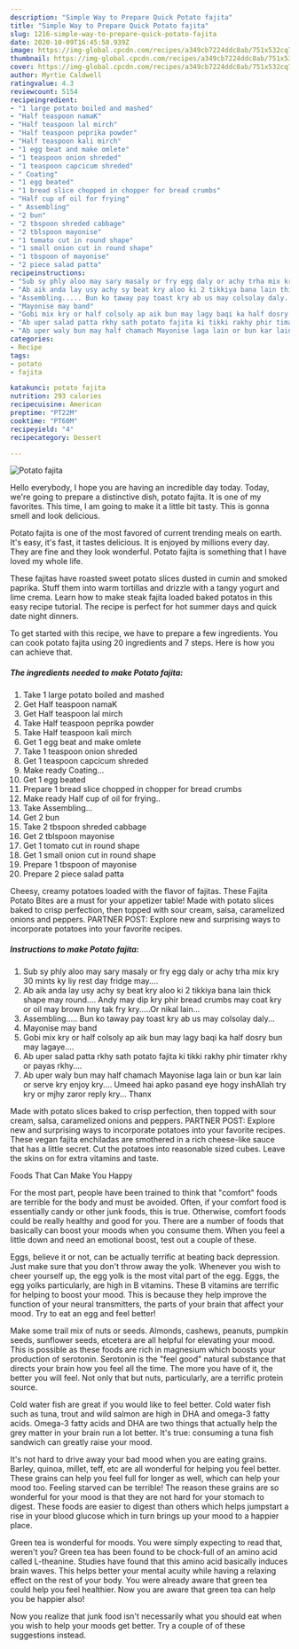 ```yaml
---
description: "Simple Way to Prepare Quick Potato fajita"
title: "Simple Way to Prepare Quick Potato fajita"
slug: 1216-simple-way-to-prepare-quick-potato-fajita
date: 2020-10-09T16:45:58.939Z
image: https://img-global.cpcdn.com/recipes/a349cb7224ddc8ab/751x532cq70/potato-fajita-recipe-main-photo.jpg
thumbnail: https://img-global.cpcdn.com/recipes/a349cb7224ddc8ab/751x532cq70/potato-fajita-recipe-main-photo.jpg
cover: https://img-global.cpcdn.com/recipes/a349cb7224ddc8ab/751x532cq70/potato-fajita-recipe-main-photo.jpg
author: Myrtie Caldwell
ratingvalue: 4.3
reviewcount: 5154
recipeingredient:
- "1 large potato boiled and mashed"
- "Half teaspoon namaK"
- "Half teaspoon lal mirch"
- "Half teaspoon peprika powder"
- "Half teaspoon kali mirch"
- "1 egg beat and make omlete"
- "1 teaspoon onion shreded"
- "1 teaspoon capcicum shreded"
- " Coating"
- "1 egg beated"
- "1 bread slice chopped in chopper for bread crumbs"
- "Half cup of oil for frying"
- " Assembling"
- "2 bun"
- "2 tbspoon shreded cabbage"
- "2 tblspoon mayonise"
- "1 tomato cut in round shape"
- "1 small onion cut in round shape"
- "1 tbspoon of mayonise"
- "2 piece salad patta"
recipeinstructions:
- "Sub sy phly aloo may sary masaly or fry egg daly or achy trha mix kry 30 mints ky liy rest day fridge may...."
- "Ab aik anda lay usy achy sy beat kry aloo ki 2 tikkiya bana lain thick shape may round.... Andy may dip kry phir bread crumbs may coat kry or oil may brown hny tak fry kry.....Or nikal lain..."
- "Assembling..... Bun ko taway pay toast kry ab us may colsolay daly..."
- "Mayonise may band"
- "Gobi mix kry or half colsoly ap aik bun may lagy baqi ka half dosry bun may lagaye...."
- "Ab uper salad patta rkhy sath potato fajita ki tikki rakhy phir timater rkhy or payas rkhy...."
- "Ab uper waly bun may half chamach Mayonise laga lain or bun kar lain or serve kry enjoy kry.... Umeed hai apko pasand eye hogy inshAllah try kry or mjhy zaror reply kry... Thanx"
categories:
- Recipe
tags:
- potato
- fajita

katakunci: potato fajita 
nutrition: 293 calories
recipecuisine: American
preptime: "PT22M"
cooktime: "PT60M"
recipeyield: "4"
recipecategory: Dessert

---
```



![Potato fajita](https://img-global.cpcdn.com/recipes/a349cb7224ddc8ab/751x532cq70/potato-fajita-recipe-main-photo.jpg)

Hello everybody, I hope you are having an incredible day today. Today, we're going to prepare a distinctive dish, potato fajita. It is one of my favorites. This time, I am going to make it a little bit tasty. This is gonna smell and look delicious.

Potato fajita is one of the most favored of current trending meals on earth. It's easy, it's fast, it tastes delicious. It is enjoyed by millions every day. They are fine and they look wonderful. Potato fajita is something that I have loved my whole life.

These fajitas have roasted sweet potato slices dusted in cumin and smoked paprika. Stuff them into warm tortillas and drizzle with a tangy yogurt and lime crema. Learn how to make steak fajita loaded baked potatos in this easy recipe tutorial. The recipe is perfect for hot summer days and quick date night dinners.


To get started with this recipe, we have to prepare a few ingredients. You can cook potato fajita using 20 ingredients and 7 steps. Here is how you can achieve that.

<!--inarticleads1-->

##### The ingredients needed to make Potato fajita:

1. Take 1 large potato boiled and mashed
1. Get Half teaspoon namaK
1. Get Half teaspoon lal mirch
1. Take Half teaspoon peprika powder
1. Take Half teaspoon kali mirch
1. Get 1 egg beat and make omlete
1. Take 1 teaspoon onion shreded
1. Get 1 teaspoon capcicum shreded
1. Make ready  Coating...
1. Get 1 egg beated
1. Prepare 1 bread slice chopped in chopper for bread crumbs
1. Make ready Half cup of oil for frying..
1. Take  Assembling...
1. Get 2 bun
1. Take 2 tbspoon shreded cabbage
1. Get 2 tblspoon mayonise
1. Get 1 tomato cut in round shape
1. Get 1 small onion cut in round shape
1. Prepare 1 tbspoon of mayonise
1. Prepare 2 piece salad patta


Cheesy, creamy potatoes loaded with the flavor of fajitas. These Fajita Potato Bites are a must for your appetizer table! Made with potato slices baked to crisp perfection, then topped with sour cream, salsa, caramelized onions and peppers. PARTNER POST: Explore new and surprising ways to incorporate potatoes into your favorite recipes. 

<!--inarticleads2-->

##### Instructions to make Potato fajita:

1. Sub sy phly aloo may sary masaly or fry egg daly or achy trha mix kry 30 mints ky liy rest day fridge may....
1. Ab aik anda lay usy achy sy beat kry aloo ki 2 tikkiya bana lain thick shape may round.... Andy may dip kry phir bread crumbs may coat kry or oil may brown hny tak fry kry.....Or nikal lain...
1. Assembling..... Bun ko taway pay toast kry ab us may colsolay daly...
1. Mayonise may band
1. Gobi mix kry or half colsoly ap aik bun may lagy baqi ka half dosry bun may lagaye....
1. Ab uper salad patta rkhy sath potato fajita ki tikki rakhy phir timater rkhy or payas rkhy....
1. Ab uper waly bun may half chamach Mayonise laga lain or bun kar lain or serve kry enjoy kry.... Umeed hai apko pasand eye hogy inshAllah try kry or mjhy zaror reply kry... Thanx


Made with potato slices baked to crisp perfection, then topped with sour cream, salsa, caramelized onions and peppers. PARTNER POST: Explore new and surprising ways to incorporate potatoes into your favorite recipes. These vegan fajita enchiladas are smothered in a rich cheese-like sauce that has a little secret. Cut the potatoes into reasonable sized cubes. Leave the skins on for extra vitamins and taste. 

Foods That Can Make You Happy


For the most part, people have been trained to think that "comfort" foods are terrible for the body and must be avoided. Often, if your comfort food is essentially candy or other junk foods, this is true. Otherwise, comfort foods could be really healthy and good for you. There are a number of foods that basically can boost your moods when you consume them. When you feel a little down and need an emotional boost, test out a couple of these.

Eggs, believe it or not, can be actually terrific at beating back depression. Just make sure that you don't throw away the yolk. Whenever you wish to cheer yourself up, the egg yolk is the most vital part of the egg. Eggs, the egg yolks particularly, are high in B vitamins. These B vitamins are terrific for helping to boost your mood. This is because they help improve the function of your neural transmitters, the parts of your brain that affect your mood. Try to eat an egg and feel better!

Make some trail mix of nuts or seeds. Almonds, cashews, peanuts, pumpkin seeds, sunflower seeds, etcetera are all helpful for elevating your mood. This is possible as these foods are rich in magnesium which boosts your production of serotonin. Serotonin is the "feel good" natural substance that directs your brain how you feel all the time. The more you have of it, the better you will feel. Not only that but nuts, particularly, are a terrific protein source.

Cold water fish are great if you would like to feel better. Cold water fish such as tuna, trout and wild salmon are high in DHA and omega-3 fatty acids. Omega-3 fatty acids and DHA are two things that actually help the grey matter in your brain run a lot better. It's true: consuming a tuna fish sandwich can greatly raise your mood. 

It's not hard to drive away your bad mood when you are eating grains. Barley, quinoa, millet, teff, etc are all wonderful for helping you feel better. These grains can help you feel full for longer as well, which can help your mood too. Feeling starved can be terrible! The reason these grains are so wonderful for your mood is that they are not hard for your stomach to digest. These foods are easier to digest than others which helps jumpstart a rise in your blood glucose which in turn brings up your mood to a happier place.

Green tea is wonderful for moods. You were simply expecting to read that, weren't you? Green tea has been found to be chock-full of an amino acid called L-theanine. Studies have found that this amino acid basically induces brain waves. This helps better your mental acuity while having a relaxing effect on the rest of your body. You were already aware that green tea could help you feel healthier. Now you are aware that green tea can help you be happier also!

Now you realize that junk food isn't necessarily what you should eat when you wish to help your moods get better. Try  a  couple of  of  these  suggestions  instead.

